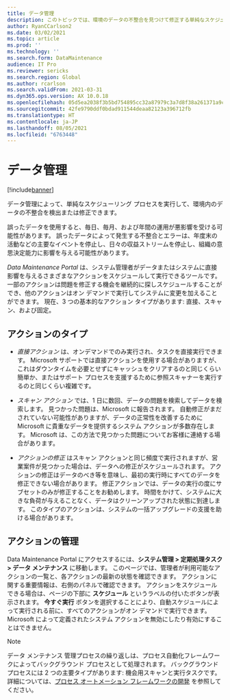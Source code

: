 ```yaml
---
title: データ管理
description: このトピックでは、環境のデータの不整合を見つけて修正する単純なスケジューリング プロセスの使用方法について説明します。
author: RyanCCarlson2
ms.date: 03/02/2021
ms.topic: article
ms.prod: ''
ms.technology: ''
ms.search.form: DataMaintenance
audience: IT Pro
ms.reviewer: sericks
ms.search.region: Global
ms.author: rcarlson
ms.search.validFrom: 2021-03-31
ms.dyn365.ops.version: AX 10.0.18
ms.openlocfilehash: 05d5ea2038f3b5bd754895cc32a87979c3a7d8f38a261371a9cce89ae86ee5d2
ms.sourcegitcommit: 42fe9790ddf0bdad911544deaa82123a396712fb
ms.translationtype: HT
ms.contentlocale: ja-JP
ms.lasthandoff: 08/05/2021
ms.locfileid: "6763448"
---
```

# <a name="data-maintenance"></a>データ管理

[!include[banner](../includes/banner.md)]

データ管理によって、単純なスケジューリング プロセスを実行して、環境内のデータの不整合を検出または修正できます。

誤ったデータを使用すると、毎日、毎月、および年間の運用が悪影響を受ける可能性があります。 誤ったデータによって発生する不整合とエラーは、年度末の活動などの主要なイベントを停止し、日々の収益ストリームを停止し、組織の意思決定能力に影響を与える可能性があります。

*Data Maintenance Portal* は、システム管理者がデータまたはシステムに直接影響を与えるさまざまなアクションをスケジュールして実行できるツールです。 一部のアクションは問題を修正する機会を継続的に探しスケジュールすることができ、他のアクションはオン デマンドで実行してシステムに変更を加えることができます。 現在、3 つの基本的なアクション タイプがあります: 直接、スキャン、および固定。

## <a name="types-of-actions"></a>アクションのタイプ

- *直接アクション* は、オンデマンドでのみ実行され、タスクを直接実行できます。 Microsoft サポートでは直接アクションを使用する場合がありますが、これはダウンタイムを必要とせずにキャッシュをクリアするのと同じくらい簡単か、またはサポート プロセスを支援するために参照スキャナーを実行するのと同じくらい複雑です。

- *スキャン アクション* では、1 日に数回、データの問題を検索してデータを検索します。 見つかった問題は、Microsoft に報告されます。 自動修正がまだされていない可能性がありますが、データの正常性を改善するために Microsoft に貴重なデータを提供するシステム アクションが多数存在します。 Microsoft は、この方法で見つかった問題についてお客様に連絡する場合があります。

- *アクションの修正* はスキャン アクションと同じ頻度で実行されますが、営業案件が見つかった場合は、データへの修正がスケジュールされます。 アクションの修正はデータのべき等を意味し、最初の実行時にすべてのデータを修正できない場合があります。 修正アクションでは、データの実行の度にサブセットのみが修正することをお勧めします。 時間をかけて、システムに大きな負荷が与えることなく、データはクリーンアップされた状態に到達します。 このタイプのアクションは、システムの一括アップグレードの支援を助ける場合があります。

## <a name="control-of-actions"></a>アクションの管理
Data Maintenance Portal にアクセスするには、**システム管理 > 定期処理タスク > データ メンテナンス** に移動します。 このページでは、管理者が利用可能なアクションの一覧と、各アクションの最新の状態を確認できます。 アクションに関する重要情報は、右側のパネルで確認できます。 アクションをスケジュールできる場合は、ページの下部に **スケジュール** というラベルの付いたボタンが表示されます。 **今すぐ実行** ボタンを選択することにより、自動スケジュールによって実行される前に、すべてのアクションがオン デマンドで実行できます。 Microsoft によって定義されたシステム アクションを無効にしたり有効にすることはできません。 

> [!NOTE]
> データ メンテナンス 管理プロセスの繰り返しは、プロセス自動化フレームワークによってバックグラウンド プロセスとして処理されます。 バックグラウンド プロセスには 2 つの主要タイプがあります: 機会用スキャンと実行タスクです。 詳細については、[プロセス オートメーション フレームワークの開発](../process-automation/process-automation-framework.md) を参照してください。

